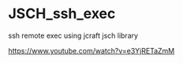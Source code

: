 # JSCH_ssh_exec
 ssh remote exec using jcraft jsch library
 
 
https://www.youtube.com/watch?v=e3YjRETaZmM
